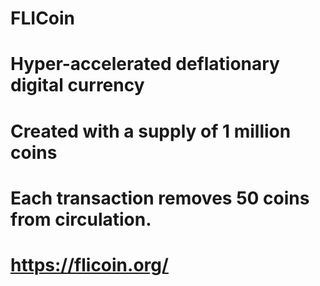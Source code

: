# FLICoin
# Hyper-accelerated deflationary digital currency
# Created with a supply of 1 million coins
# Each transaction removes 50 coins from circulation.
# https://flicoin.org/
